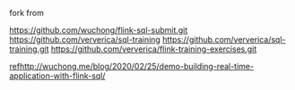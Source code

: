 fork from 

https://github.com/wuchong/flink-sql-submit.git
https://github.com/ververica/sql-training
https://github.com/ververica/sql-training.git
https://github.com/ververica/flink-training-exercises.git


          
[ref]()http://wuchong.me/blog/2020/02/25/demo-building-real-time-application-with-flink-sql/
          

     